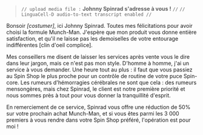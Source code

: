 ﻿> `// upload media file :` **Johnny Spinrad s'adresse à vous !** `//`
> `// LinguaCell-D audio-to-text transcript enabled //`

Bonsoir *[costumer]*, ici Johnny Spinrad. Toutes mes félicitations pour avoir choisi la formule Munch-Man. J'espère que mon produit vous donne entière satisfaction, et qu'il ne laisse pas les demoiselles de votre entourage indifférentes [clin d'oeil complice].

Mes conseillers me disent de laisser les services après vente vous le dire dans leur jargon, mais ce n'est pas mon style. D'homme à homme, j'ai un service à vous demander. Une heure tout au plus : il faut que vous passiez au Spin Shop le plus proche pour un contrôle de routine de votre puce Spin-core. Les rumeurs d'hémorragies cérébrales ne sont que cela : des rumeurs mensongères, mais chez Spinrad, le client est notre première priorité et nous sommes près à tout pour vous donner la tranquillité d'esprit. 

En remerciement de ce service, Spinrad vous offre une réduction de 50% sur votre prochain achat Munch-Man, et si vous êtes parmi les 3 000 premiers à vous rendre dans votre Spin Shop préféré, l'opération est pour moi !
